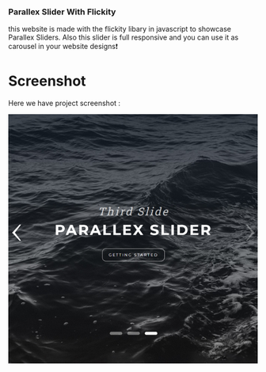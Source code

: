 
### Parallex Slider With Flickity

this website is made with the flickity libary in javascript to showcase Parallex Sliders. Also this slider is full responsive and you can use it as carousel in your website designs❗️

# Screenshot

Here we have project screenshot :

![screenshot](screenshot.jpg)
